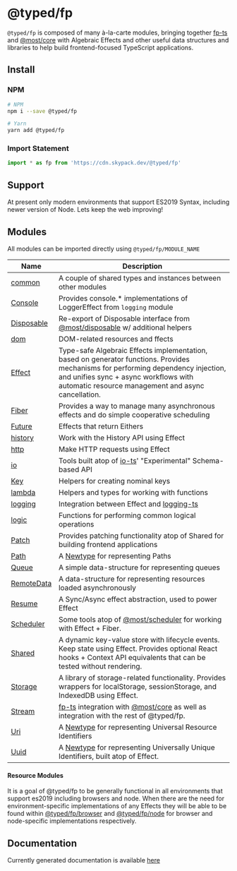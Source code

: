 # @typed/fp

`@typed/fp` is composed of many à-la-carte modules, bringing together [fp-ts](https://gcanti.github.io/fp-ts/) and [@most/core](https://mostcore.readthedocs.io/en/latest/)
with Algebraic Effects and other useful data structures and libraries to help build frontend-focused TypeScript applications.

## Install

### NPM

```sh
# NPM
npm i --save @typed/fp

# Yarn
yarn add @typed/fp
```

### Import Statement 

```js
import * as fp from 'https://cdn.skypack.dev/@typed/fp'
```

## Support

At present only modern environments that support ES2019 Syntax, including newer version of Node. Lets keep the web improving! 

## Modules

All modules can be imported directly using `@typed/fp/MODULE_NAME`

| Name    | Description |
| --------|-------------|
| [common](./src/common/readme.md)  | A couple of shared types and instances between other modules |
| [Console](./src/Console/readme.md) | Provides console.* implementations of LoggerEffect from `logging` module | 
| [Disposable](./src/Disposable/readme.md) | Re-export of Disposable interface from [@most/disposable](https://mostcore.readthedocs.io/en/latest/api.html#most-disposable) w/ additional helpers | 
| [dom](./src/dom/readme.md) | DOM-related resources and ffects | 
| [Effect](./src/Effect/readme.md) | Type-safe Algebraic Effects implementation, based on generator functions. Provides mechanisms for performing dependency injection, and unifies sync + async workflows with automatic resource management and async cancellation. | 
| [Fiber](./src/Fiber/readme.md) | Provides a way to manage many asynchronous effects and do simple cooperative scheduling | 
| [Future](./src/Future/readme.md) | Effects that return Eithers | 
| [history](./src/history/readme.md) | Work with the History API using Effect | 
| [http](./src/http/readme.md) | Make HTTP requests using Effect | 
| [io](./src/io/readme.md) | Tools built atop of [io-ts](https://github.com/gcanti/io-ts)' "Experimental" Schema-based API | 
| [Key](./src/Key/readme.md) | Helpers for creating nominal keys | 
| [lambda](./src/lambda/readme.md) | Helpers and types for working with functions | 
| [logging](./src/logging/readme.md) | Integration between Effect and [logging-ts](https://github.com/gcanti/logging-ts) | 
| [logic](./src/logic/readme.md) | Functions for performing common logical operations | 
| [Patch](./src/Patch/readme.md) | Provides patching functionality atop of Shared for building frontend applications | 
| [Path](./src/Path/readme.md) | A [Newtype](https://github.com/gcanti/newtype-ts) for representing Paths | 
| [Queue](./src/Queue/readme.md) | A simple data-structure for representing queues | 
| [RemoteData](./src/RemoteData/readme.md) | A data-structure for representing resources loaded asynchronously | 
| [Resume](./src/Resume/readme.md) | A Sync/Async effect abstraction, used to power Effect | 
| [Scheduler](./src/Scheduler/readme.md) | Some tools atop of [@most/scheduler](https://mostcore.readthedocs.io/en/latest/api.html#most-scheduler) for working with Effect + Fiber. | 
| [Shared](./src/Shared/readme.md) | A dynamic key-value store with lifecycle events. Keep state using Effect. Provides optional React hooks + Context API equivalents that can be tested without rendering. | 
| [Storage](./src/Storage/readme.md) | A library of storage-related functionality. Provides wrappers for localStorage, sessionStorage, and IndexedDB using Effect.
| [Stream](./src/Stream/readme.md) | [fp-ts](https://gcanti.github.io/fp-ts/) integration with [@most/core](https://mostcore.readthedocs.io/en/latest/) as well as integration with the rest of @typed/fp. | 
| [Uri](./src/Uri/readme.md) | A [Newtype](https://github.com/gcanti/newtype-ts) for representing Universal Resource Identifiers  | 
| [Uuid](./src/Uuid/readme.md) | A [Newtype](https://github.com/gcanti/newtype-ts) for representing Universally Unique Identifiers, built atop of Effect. | 

#### Resource Modules

It is a goal of @typed/fp to be generally functional in all environments that support es2019 including 
browsers and node. When there are the need for environment-specific implementations of any Effects they will be able to be found within [@typed/fp/browser](./src/browser/readme.md) and [@typed/fp/node](./src/node/readme.md) for browser and node-specific implementations respectively. 


## Documentation

Currently generated documentation is available [here](./docs)

